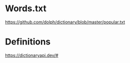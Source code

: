 # Words.txt
https://github.com/dolph/dictionary/blob/master/popular.txt

# Definitions
https://dictionaryapi.dev/#
